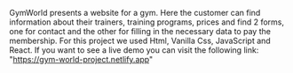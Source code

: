 GymWorld presents a website for a gym. Here the customer can find information about their trainers, training programs, prices and find 2 forms, one for contact and the other for filling in the necessary data to pay the membership.
For this project we used Html, Vanilla Css, JavaScript and React. 
If you want to see a live demo you can visit the following link: "https://gym-world-project.netlify.app"
